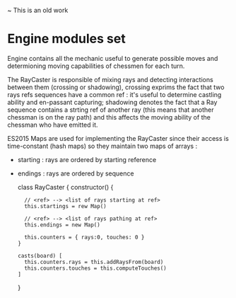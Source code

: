 
~ This is an old work 

Engine modules set
==================

Engine contains all the mechanic useful to generate possible moves and determioning moving capabilities of chessmen for each turn.

The RayCaster is responsible of mixing rays and detecting interactions between them (crossing or shadowing), crossing exprims the fact that two rays refs sequences have a common ref : it's useful to determine castling ability and en-passant capturing; shadowing denotes the fact that a Ray sequence contains a strting ref of another ray (this means that another chessman is on the ray path) and this affects the moving ability of the chessman who have emitted it.

ES2015 Maps are used for implementing the RayCaster since their access is time-constant (hash maps) so they maintain two maps of arrays :

- starting : rays are ordered by starting reference
- endings : rays are ordered by sequence

    class RayCaster {
      constructor() {

        // <ref> --> <list of rays starting at ref>
        this.startings = rew Map()

        // <ref> --> <list of rays pathing at ref>
        this.endings = new Map()

        this.counters = { rays:0, touches: 0 }
      }

      casts(board) [
        this.counters.rays = this.addRaysFrom(board)
        this.counters.touches = this.computeTouches()
      ]
    }

